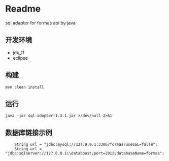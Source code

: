 # Readme
sql adapter for formas api by java

## 开发环境
* jdk_11
* eclipse

## 构建
```
mvn clean install
```

## 运行
```
java -jar sql-adapter-1.3.1.jar >/dev/null 2>&1
```

## 数据库链接示例
```
    String url = "jdbc:mysql://127.0.0.1:3306/formas?useSSL=false";
    String url = "jdbc:sqlserver://127.0.0.1\\databoost;port=2012;databaseName=formas";
```
